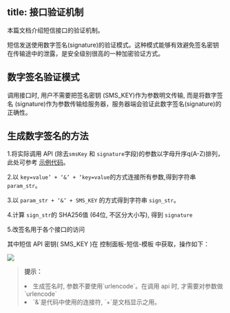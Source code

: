 title: 接口验证机制
---

本篇文档介绍短信接口的验证机制。

短信发送使用数字签名(signature)的验证模式。这种模式能够有效避免签名密钥在传输途中的泄露，是安全级别很高的一种加密验证方式。

## 数字签名验证模式

调用接口时, 用户不需要把签名密钥 (SMS_KEY)作为参数明文传输, 而是将数字签名 (signature)作为参数传输给服务器，服务器端会验证此数字签名(signature)的正确性。

## 生成数字签名的方法

1.将实际调用 API (除去`smsKey` 和 `signature`字段)的参数以字母升序q(A-Z)排列，此处可参考 [示例代码](/resources/sms/resources.html)。

2.以 `key=value’ + ‘&’ + ‘key=value`的方式连接所有参数,得到字符串 `param_str`。

3.以 `param_str + ‘&’ + SMS_KEY` 的方式得到字符串 `sign_str`。

4.计算 `sign_str`的 SHA256值 (64位, 不区分大小写), 得到 `signature`

5.改签名用于各个接口的访问

其中短信 API 密钥( SMS_KEY )在 控制面板-短信-模板 中获取，操作如下：

![](/images/smssecretkey.png)

<blockquote class="notice">
  <p><strong>提示：</strong></p>
  <li>生成签名时, 参数不要使用`urlencode`。在调用 api 时, 才需要对参数做 `urlencode`</li>
  <li>`&`是代码中使用的连接符, `+`是文档显示之用。</li>
</blockquote>




